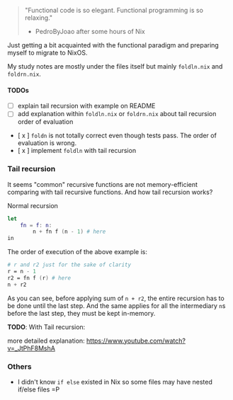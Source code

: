 > "Functional code is so elegant.
>  Functional programming is so relaxing."
>
>   - PedroByJoao after some hours of Nix

Just getting a bit acquainted with the functional paradigm and preparing myself to migrate to NixOS.

My study notes are mostly under the files itself but mainly `foldln.nix` and `foldrn.nix`.


#### TODOs

- [  ] explain tail recursion with example on README
- [  ] add explanation within `foldln.nix` or `foldrn.nix` about tail recursion order of evaluation
- [ x ] `foldn` is not totally correct even though tests pass. The order of evaluation is wrong.
- [ x ] implement `foldln` with tail recursion

### Tail recursion

It seems "common" recursive functions are not memory-efficient comparing with tail recursive functions.
And how tail recursion works?

Normal recursion
```nix
let
    fn = f: n:
        n + fn f (n - 1) # here
in
```

The order of execution of the above example is:
```nix
# r and r2 just for the sake of clarity
r = n - 1
r2 = fn f (r) # here
n + r2
```

As you can see, before applying sum of `n + r2`, the entire recursion has to be done until the last step.
And the same applies for all the intermediary `n`s before the last step, they must be kept in-memory.

**TODO**: With Tail recursion:

more detailed explanation: https://www.youtube.com/watch?v=_JtPhF8MshA

### Others
- I didn't know `if else` existed in Nix so some files may have nested if/else files =P
